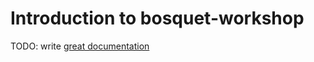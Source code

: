 # Introduction to bosquet-workshop

TODO: write [great documentation](http://jacobian.org/writing/what-to-write/)
